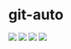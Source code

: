 # git-auto
![](https://img.shields.io/github/go-mod/go-version/s-matsubara/git-auto/main)
![](https://img.shields.io/github/v/release/s-matsubara/git-auto)
![](https://img.shields.io/github/actions/workflow/status/s-matsubara/git-auto/release.yml)
![](https://img.shields.io/badge/homebrew-FBB040?logo=homebrew&logoColor=white)
